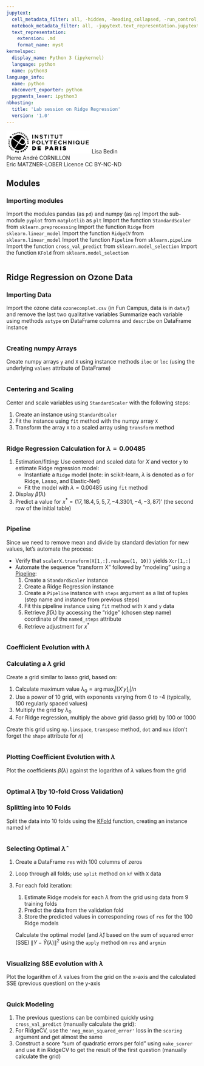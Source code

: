 ```yaml
---
jupytext:
  cell_metadata_filter: all, -hidden, -heading_collapsed, -run_control, -trusted
  notebook_metadata_filter: all, -jupytext.text_representation.jupytext_version, -jupytext.text_representation.format_version, -language_info.version, -language_info.codemirror_mode.version, -language_info.codemirror_mode, -language_info.file_extension, -language_info.mimetype, -toc
  text_representation:
    extension: .md
    format_name: myst
kernelspec:
  display_name: Python 3 (ipykernel)
  language: python
  name: python3
language_info:
  name: python
  nbconvert_exporter: python
  pygments_lexer: ipython3
nbhosting:
  title: 'Lab session on Ridge Regression'
  version: '1.0'
---
```


<div class="licence">
<span><img src="media/logo_IPParis.png" /></span>
<span>Lisa Bedin<br />Pierre André CORNILLON<br />Eric MATZNER-LOBER</span>
<span>Licence CC BY-NC-ND</span>
</div>

## Modules



### Importing modules



Import the modules pandas (as `pd`) and numpy (as `np`)
Import the sub-module `pyplot` from `matplotlib` as `plt`
Import the function `StandardScaler` from `sklearn.preprocessing`
Import the function `Ridge` from `sklearn.linear_model`
Import the function `RidgeCV` from `sklearn.linear_model`
Import the function `Pipeline` from `sklearn.pipeline`
Import the function `cross_val_predict` from `sklearn.model_selection`
Import the function `KFold` from `sklearn.model_selection`




```{code-cell} python

```

## Ridge Regression on Ozone Data



### Importing Data



Import the ozone data `ozonecomplet.csv` (in Fun Campus, data is in `data/`) and remove the last two qualitative variables
Summarize each variable using methods `astype` on DataFrame columns and `describe` on DataFrame instance




```{code-cell} python

```

### Creating numpy Arrays



Create numpy arrays `y` and `X` using instance methods `iloc` or `loc` (using the underlying `values` attribute of DataFrame)




```{code-cell} python

```

### Centering and Scaling



Center and scale variables using `StandardScaler` with the following steps:

1.  Create an instance using `StandardScaler`
2.  Fit the instance using `fit` method with the numpy array `X`
3.  Transform the array `X` to a scaled array using `transform` method




```{code-cell} python

```

### Ridge Regression Calculation for $\lambda=0.00485$



1.  Estimation/fitting: Use centered and scaled data for $X$ and vector `y` to estimate Ridge regression model:
    -   Instantiate a `Ridge` model (note: in scikit-learn, $\lambda$ is denoted as $\alpha$ for Ridge, Lasso, and Elastic-Net)
    -   Fit the model with $\lambda=0.00485$ using `fit` method
2.  Display $\hat\beta(\lambda)$
3.  Predict a value for $x^*=(17, 18.4, 5, 5, 7, -4.3301, -4, -3, 87)'$ (the second row of the initial table)




```{code-cell} python

```

### Pipeline



Since we need to remove mean and divide by standard deviation for new values, let&rsquo;s automate the process:

-   Verify that `scalerX.transform(X[1,:].reshape(1, 10))` yields `Xcr[1,:]`
-   Automate the sequence &ldquo;transform X&rdquo; followed by &ldquo;modeling&rdquo; using a [Pipeline](https://scikit-learn.org/stable/tutorial/statistical_inference/putting_together.html):
    1.  Create a `StandardScaler` instance
    2.  Create a Ridge Regression instance
    3.  Create a `Pipeline` instance with `steps` argument as a list of tuples (step name and instance from previous steps)
    4.  Fit this pipeline instance using `fit` method with `X` and `y` data
    5.  Retrieve $\hat\beta(\lambda)$ by accessing the &ldquo;ridge&rdquo; (chosen step name) coordinate of the `named_steps` attribute
    6.  Retrieve adjustment for $x^*$




```{code-cell} python

```

### Coefficient Evolution with $\lambda$



### Calculating a $\lambda$ grid



Create a grid similar to lasso grid, based on:

1.  Calculate maximum value $\lambda_0 = \arg\max_{i} |[X'y]_i|/n$
2.  Use a power of 10 grid, with exponents varying from 0 to -4 (typically, 100 regularly spaced values)
3.  Multiply the grid by $\lambda_0$
4.  For Ridge regression, multiply the above grid (lasso grid) by $100$ or $1000$

Create this grid using `np.linspace`, `transpose` method, `dot` and `max` (don&rsquo;t forget the `shape` attribute for $n$)




```{code-cell} python

```

### Plotting Coefficient Evolution with $\lambda$



Plot the coefficients $\hat\beta(\lambda)$ against the logarithm of $\lambda$ values from the grid




```{code-cell} python

```

### Optimal $\hat\lambda$ (by 10-fold Cross Validation)



### Splitting into 10 Folds



Split the data into 10 folds using the [KFold](https://scikit-learn.org/stable/modules/generated/sklearn.model_selection.KFold.html#sklearn.model_selection.KFold) function, creating an instance named `kf`




```{code-cell} python

```

### Selecting Optimal $\hat\lambda$



1.  Create a DataFrame `res` with 100 columns of zeros
2.  Loop through all folds; use `split` method on `kf` with `X` data
3.  For each fold iteration:
    
    1.  Estimate Ridge models for each $\lambda$ from the grid using data from 9 training folds
    2.  Predict the data from the validation fold
    3.  Store the predicted values in corresponding rows of `res` for the 100 Ridge models
    
    Calculate the optimal model (and $\hat\lambda$) based on the sum of squared error (SSE) $\|Y - \hat Y(\lambda)\|^2$ using the `apply` method on `res` and `argmin`




```{code-cell} python

```

### Visualizing SSE evolution with $\lambda$



Plot the logarithm of $\lambda$ values from the grid on the x-axis and the calculated SSE (previous question) on the y-axis




```{code-cell} python

```

### Quick Modeling



1.  The previous questions can be combined quickly using `cross_val_predict` (manually calculate the grid):
2.  For RidgeCV, use the `'neg_mean_squared_error'` loss in the `scoring` argument and get almost the same
3.  Construct a score &ldquo;sum of quadratic errors per fold&rdquo; using `make_scorer` and use it in RidgeCV to get the result of the first question (manually calculate the grid)




```{code-cell} python

```
